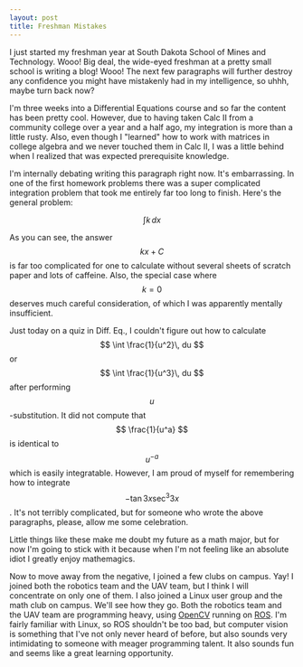 ```yaml
---
layout: post
title: Freshman Mistakes
---
```


I just started my freshman year at South Dakota School of Mines and Technology. Wooo! Big deal, the wide-eyed freshman at a pretty small school is writing a blog! Wooo! The next few paragraphs will further destroy any confidence you might have mistakenly had in my intelligence, so uhhh, maybe turn back now?

I'm three weeks into a Differential Equations course and so far the content has been pretty cool. However, due to having taken Calc II from a community college over a year and a half ago, my integration is more than a little rusty. Also, even though I "learned" how to work with matrices in college algebra and we never touched them in Calc II, I was a little behind when I realized that was expected prerequisite knowledge.

I'm internally debating writing this paragraph right now. It's embarrassing. In one of the first homework problems there was a super complicated integration problem that took me entirely far too long to finish. Here's the general problem:

$$ \int k\, dx $$

As you can see, the answer $$ kx + C $$ is far too complicated for one to calculate without several sheets of scratch paper and lots of caffeine. Also, the special case where $$ k = 0 $$ deserves much careful consideration, of which I was apparently mentally insufficient.

Just today on a quiz in Diff. Eq., I couldn't figure out how to calculate $$ \int \frac{1}{u^2}\, du $$ or $$ \int \frac{1}{u^3}\, du $$ after performing $$u$$-substitution. It did not compute that $$ \frac{1}{u^a} $$ is identical to $$ u^{-a} $$ which is easily integratable. However, I am proud of myself for remembering how to integrate $$ -\tan 3x \sec^3 3x $$. It's not terribly complicated, but for someone who wrote the above paragraphs, please, allow me some celebration.

Little things like these make me doubt my future as a math major, but for now I'm going to stick with it because when I'm not feeling like an absolute idiot I greatly enjoy mathemagics.

Now to move away from the negative, I joined a few clubs on campus. Yay! I joined both the robotics team and the UAV team, but I think I will concentrate on only one of them. I also joined a Linux user group and the math club on campus. We'll see how they go. Both the robotics team and the UAV team are programming heavy, using [OpenCV](http://opencv.org/) running on [ROS](http://www.ros.org/). I'm fairly familiar with Linux, so ROS shouldn't be too bad, but computer vision is something that I've not only never heard of before, but also sounds very intimidating to someone with meager programming talent. It also sounds fun and seems like a great learning opportunity.
